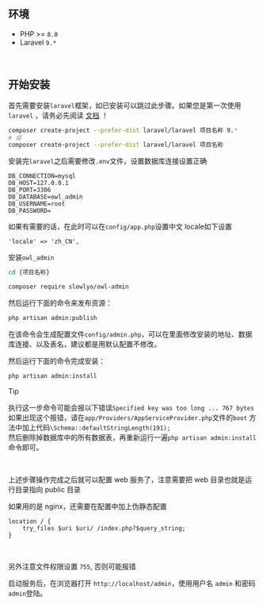 ## __环境__

- PHP >= `8.0`
- Laravel `9.*`

<br>

## __开始安装__

首先需要安装`laravel`框架，如已安装可以跳过此步骤。如果您是第一次使用`laravel`
，请务必先阅读 [文档](https://learnku.com/docs/laravel/9.x/installation/12200) ！

```bash
composer create-project --prefer-dist laravel/laravel 项目名称 9.*
# 或
composer create-project --prefer-dist laravel/laravel 项目名称
```

安装完`laravel`之后需要修改`.env`文件，设置数据库连接设置正确

```
DB_CONNECTION=mysql
DB_HOST=127.0.0.1
DB_PORT=3306
DB_DATABASE=owl_admin
DB_USERNAME=root
DB_PASSWORD=
```

如果有需要的话，在此时可以在`config/app.php`设置中文
locale如下设置

```
'locale' => 'zh_CN',
```

安装`owl_admin`

```bash
cd {项目名称}

composer require slowlyo/owl-admin
```

然后运行下面的命令来发布资源：

```bash
php artisan admin:publish
```

在该命令会生成配置文件`config/admin.php`，可以在里面修改安装的地址、数据库连接、以及表名，建议都是用默认配置不修改。

然后运行下面的命令完成安装：

```bash
php artisan admin:install
```

> [!TIP]
> 执行这一步命令可能会报以下错误`Specified key was too long ... 767 bytes` <br>
> 如果出现这个报错，请在`app/Providers/AppServiceProvider.php`文件的`boot`
> 方法中加上代码`\Schema::defaultStringLength(191);`<br>
> 然后删除掉数据库中的所有数据表，再重新运行一遍`php artisan admin:install`命令即可。

<br>

上述步骤操作完成之后就可以配置 web 服务了，注意需要把 web 目录也就是运行目录指向 public 目录

如果用的是 nginx，还需要在配置中加上伪静态配置

```
location / {
    try_files $uri $uri/ /index.php?$query_string;
}
```

<br>

另外注意文件权限设置 `755`, 否则可能报错

启动服务后，在浏览器打开 `http://localhost/admin`，使用用户名 `admin` 和密码 `admin`登陆。
